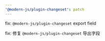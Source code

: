 ```yaml
---
'@modern-js/plugin-changeset': patch
---
```


fix: `@modern-js/plugin-changeset` export field

fix: 修复 `@modern-js/plugin-changeset` 导出字段
